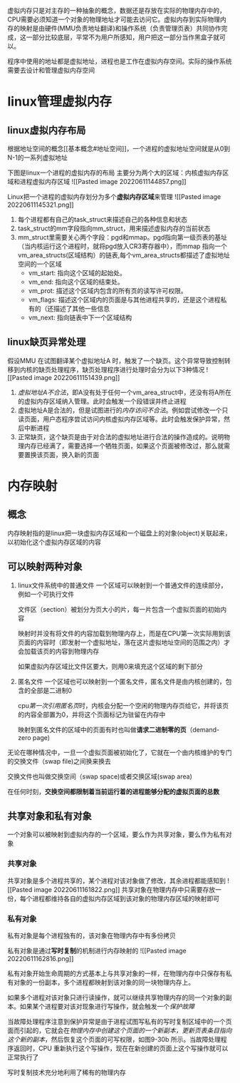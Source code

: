 
虚拟内存只是对主存的一种抽象的概念，数据还是存放在实际的物理内存中的，CPU需要必须知道一个对象的物理地址才可能去访问它。虚拟内存到实际物理内存的映射是由硬件(MMU负责地址翻译)和操作系统（负责管理页表）共同协作完成，这一部分比较底层，平常不为用户所感知，用户把这一部分当作黑盒子就可以。

程序中使用的地址都是虚拟地址，进程也是工作在虚拟内存空间。实际的操作系统需要去设计和管理虚拟内存空间

# linux管理虚拟内存
## linux虚拟内存布局
根据地址空间的概念[[基本概念#地址空间]]，一个进程的虚拟地址空间就是从0到N-1的一系列虚拟地址

下图是linux一个进程的虚拟内存的布局
主要分为两个大的区域：内核虚拟内存区域和进程虚拟内存区域
![[Pasted image 20220611144857.png]]


Linux把一个进程的虚拟内存划分为多个**虚拟内存区域**来管理
![[Pasted image 20220611145321.png]]
1. 每个进程都有自己的task_struct来描述自己的各种信息和状态
2. task_struct的mm字段指向mm_struct，用来描述虚拟内存的当前状态
3. mm_struct里需要关心两个字段：pgd和mmap。pgd指向第一级页表的基址（当内核运行这个进程时，就将pgd放入CR3寄存器中），而mmap 指向一个vm_area_structs(区域结构）的链表,每个vm_area_structs都描述了虚拟地址空间的一个区域
	- vm_start: 指向这个区域的起始处。
	- vm_end: 指向这个区域的结束处。
	- vm_prot: 描述这个区域内包含的所有页的读写许可权限。
	- vm_flags: 描述这个区域内的页面是与其他进程共享的，还是这个进程私有的（还描述了其他一些信息
	- vm_next: 指向链表中下一个区域结构

## linux缺页异常处理
假设MMU 在试图翻译某个虚拟地址A 时，触发了一个缺页。这个异常导致控制转移到内核的缺页处理程序，缺页处理程序进行处理时会分为以下3种情况
![[Pasted image 20220611151439.png]]
1. *虚拟地址A不合法*，即A没有处于任何一个vm_area_struct中，还没有将A所在的虚拟内存区域纳入管理。此时会触发一个段错误并终止进程
2. 虚拟地址A是合法的，但是试图进行的*内存访问不合法*。例如尝试修改一个只读页面，用户态程序尝试访问内核虚拟内存区域等。此时会触发保护异常，然后中断进程
3. 正常缺页，这个缺页是由于对合法的虚拟地址进行合法的操作造成的。说明物理内存已经满了，需要选择一个牺牲页面，如果这个页面被修改过，那么就需要置换该页面，换入新的页面


# 内存映射
## 概念
内存映射指的是linux把一块虚拟内存区域和一个磁盘上的对象(object)关联起来，以初始化这个虚拟内存区域的内容

## 可以映射两种对象
1. linux文件系统中的普通文件
	一个区域可以映射到一个普通文件的连续部分，例如一个可执行文件
	
	文件区（section）被划分为页大小的片，每一片包含一个虚拟页面的初始内容

	映射时并没有将文件的内容加载到物理内存上，而是在CPU第一次实际用到该页面的内容时（即发射一个虚拟地址，落在这片虚拟地址空间的范围之内）才会加载该页的内容到物理内存

	如果虚拟内存区域比文件区要大，则用0来填充这个区域的剩下部分
	
2. 匿名文件
	一个区域也可以映射到一个匿名文件，匿名文件是由内核创建的，包含的全部是二进制0

	cpu*第一次引用匿名页*时，内核会分配一个空闲的物理内存页给它，并将该页的内容全部置为0，并将这个页面标记为驻留在内存中

	映射到匿名文件的区域中的页面有时也叫做**请求二进制零的页**（demand-zero page)


无论在哪种情况中，一旦一个虚拟页面被初始化了，它就在一个由内核维护的专门的交换文件（swap file)之间换来换去

交换文件也叫做交换空间（swap space)或者交换区域(swap area)

在任何时刻，**交换空间都限制着当前运行着的进程能够分配的虚拟页面的总数**


## 共享对象和私有对象
一个对象可以被映射到虚拟内存的一个区域，要么作为共享对象，要么作为私有对象

### 共享对象
共享对象是多个进程共享的，某个进程对该对象做了修改，其余进程都能感知到
![[Pasted image 20220611161822.png]]
共享对象在物理内存中只需要存放一份，每个进程都维持各自的虚拟内存区域到该对象的物理内存区域的映射即可

### 私有对象
私有对象是每个进程独有的，该对象在物理内存中有多份拷贝

私有对象是通过**写时复制**的机制进行内存映射的
![[Pasted image 20220611162816.png]]

私有对象开始生命周期的方式基本上与共享对象的一样，在物理内存中只保存有私有对象的一份副本，多个进程都映射到该对象的同一块物理内存上。

如果多个进程对该对象只进行读操作，就可以继续共享物理内存的同一个对象的副本。如果某个进程要对该对现象进行写操作，就会触发一个*保护故障*

当故障处理程序注意到保护异常是由于进程试图写私有的写时复制区域中的一个页面而引起的，它就会在*物理内存中创建这个页面的一个新副本，更新页表条目指向这个新的副本*，然后恢复这个页面的可写权限，如图9-30b 所示。当故障处理程序返回时，CPU 重新执行这个写操作，现在在新创建的页面上这个写操作就可以正常执行了

写时复制技术充分地利用了稀有的物理内存